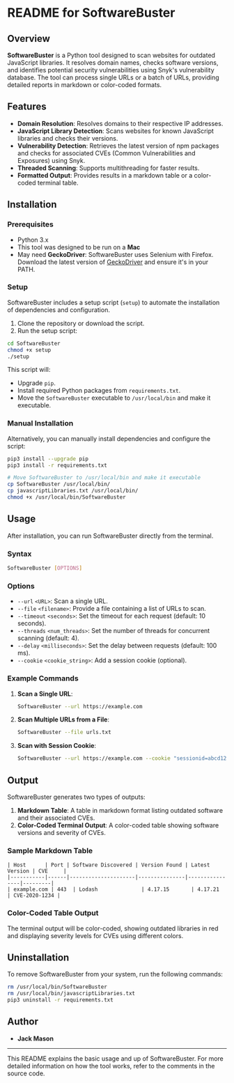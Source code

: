 # README for SoftwareBuster

## Overview

**SoftwareBuster** is a Python tool designed to scan websites for outdated JavaScript libraries. It resolves domain names, checks software versions, and identifies potential security vulnerabilities using Snyk's vulnerability database. The tool can process single URLs or a batch of URLs, providing detailed reports in markdown or color-coded formats.

## Features

- **Domain Resolution**: Resolves domains to their respective IP addresses.
- **JavaScript Library Detection**: Scans websites for known JavaScript libraries and checks their versions.
- **Vulnerability Detection**: Retrieves the latest version of npm packages and checks for associated CVEs (Common Vulnerabilities and Exposures) using Snyk.
- **Threaded Scanning**: Supports multithreading for faster results.
- **Formatted Output**: Provides results in a markdown table or a color-coded terminal table.

## Installation

### Prerequisites

- Python 3.x
- This tool was designed to be run on a **Mac**
- May need **GeckoDriver**: SoftwareBuster uses Selenium with Firefox. Download the latest version of [GeckoDriver](https://github.com/mozilla/geckodriver/releases) and ensure it's in your PATH.

### Setup

SoftwareBuster includes a setup script (`setup`) to automate the installation of dependencies and configuration. 

1. Clone the repository or download the script.
2. Run the setup script:

```bash
cd SoftwareBuster
chmod +x setup
./setup
```

This script will:
- Upgrade `pip`.
- Install required Python packages from `requirements.txt`.
- Move the `SoftwareBuster` executable to `/usr/local/bin` and make it executable.

### Manual Installation

Alternatively, you can manually install dependencies and configure the script:

```bash
pip3 install --upgrade pip
pip3 install -r requirements.txt

# Move SoftwareBuster to /usr/local/bin and make it executable
cp SoftwareBuster /usr/local/bin/
cp javascriptLibraries.txt /usr/local/bin/
chmod +x /usr/local/bin/SoftwareBuster
```

## Usage

After installation, you can run SoftwareBuster directly from the terminal.

### Syntax

```bash
SoftwareBuster [OPTIONS]
```

### Options

- `--url` `<URL>`: Scan a single URL.
- `--file` `<filename>`: Provide a file containing a list of URLs to scan.
- `--timeout` `<seconds>`: Set the timeout for each request (default: 10 seconds).
- `--threads` `<num_threads>`: Set the number of threads for concurrent scanning (default: 4).
- `--delay` `<milliseconds>`: Set the delay between requests (default: 100 ms).
- `--cookie` `<cookie_string>`: Add a session cookie (optional).

### Example Commands

1. **Scan a Single URL**:
   ```bash
   SoftwareBuster --url https://example.com
   ```

2. **Scan Multiple URLs from a File**:
   ```bash
   SoftwareBuster --file urls.txt
   ```

3. **Scan with Session Cookie**:
   ```bash
   SoftwareBuster --url https://example.com --cookie "sessionid=abcd1234"
   ```

## Output

SoftwareBuster generates two types of outputs:

1. **Markdown Table**: A table in markdown format listing outdated software and their associated CVEs.
2. **Color-Coded Terminal Output**: A color-coded table showing software versions and severity of CVEs.

### Sample Markdown Table

```
| Host      | Port | Software Discovered | Version Found | Latest Version | CVE     |
|-----------|------|---------------------|---------------|----------------|---------|
| example.com | 443  | Lodash              | 4.17.15       | 4.17.21        | CVE-2020-1234 |
```

### Color-Coded Table Output
The terminal output will be color-coded, showing outdated libraries in red and displaying severity levels for CVEs using different colors.

## Uninstallation

To remove SoftwareBuster from your system, run the following commands:

```bash
rm /usr/local/bin/SoftwareBuster
rm /usr/local/bin/javascriptLibraries.txt
pip3 uninstall -r requirements.txt
```

## Author

- **Jack Mason**

---

This README explains the basic usage and up of SoftwareBuster. For more detailed information on how the tool works, refer to the comments in the source code.
